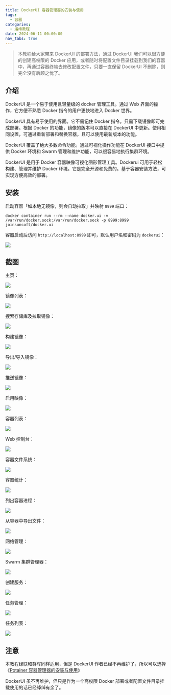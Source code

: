 ```yaml
---
title: DockerUI 容器管理器的安装与使用
tags:
  - 容器
categories:
  - 运维教程
date: 2024-06-11 00:00:00
nav_tabs: true
---
```


> 本教程给大家带来 DockerUI 的部署方法，通过 DockerUI 我们可以很方便的创建高权限的 Docker 应用，或者随时将配置文件目录挂载到我们的容器中，再通过容器终端去修改配置文件，只要一直保留 DockerUI 不删除，则完全没有后顾之忧了。

<!-- more -->

## 介绍

DockerUI 是一个易于使用且轻量级的 docker 管理工具。通过 Web 界面的操作，它方便不熟悉 Docker 指令的用户更快地进入 Docker 世界。

DockerUI 具有易于使用的界面。它不需记住 Docker 指令。只需下载镜像即可完成部署。根据 Docker 的功能，镜像的版本可以直接在 DockerUI 中更新。使用相同设置，可通过重新部署和替换容器，且可以使用最新版本的功能。

DockerUI 覆盖了绝大多数命令功能。通过可视化操作功能在 DockerUI 接口中提供 Docker 环境和 Swarm 管理和维护功能，可以很容易地执行集群环境。

DockerUI 是用于 Docker 容器映像可视化图形管理工具。Dockerui 可用于轻松构建、管理并维护 Docker 环境。它是完全开源和免费的。基于容器安装方法，可实现方便高效的部署。

## 安装

启动容器「如本地无镜像，则会自动拉取」并映射 `8999` 端口：

```
docker container run --rm --name docker.ui -v /var/run/docker.sock:/var/run/docker.sock -p 8999:8999 joinsunsoft/docker.ui
```

容器启动后访问 `http://localhost:8999` 即可，默认用户名和密码为 `dockerui`：

![](https://cdn.dusays.com/2024/06/716-1.jpg)

## 截图

主页：

![](https://cdn.dusays.com/2024/06/716-2.jpg)

镜像列表：

![](https://cdn.dusays.com/2024/06/716-3.jpg)

搜索存储库及拉取镜像：

![](https://cdn.dusays.com/2024/06/716-4.jpg)

构建镜像：

![](https://cdn.dusays.com/2024/06/716-5.jpg)

导出/导入镜像：

![](https://cdn.dusays.com/2024/06/716-6.jpg)

推送镜像：

![](https://cdn.dusays.com/2024/06/716-7.jpg)

启用映像：

![](https://cdn.dusays.com/2024/06/716-8.jpg)

容器列表：

![](https://cdn.dusays.com/2024/06/716-9.jpg)

Web 控制台：

![](https://cdn.dusays.com/2024/06/716-10.jpg)

容器文件系统：

![](https://cdn.dusays.com/2024/06/716-11.jpg)

容器统计：

![](https://cdn.dusays.com/2024/06/716-12.jpg)

列出容器进程：

![](https://cdn.dusays.com/2024/06/716-13.jpg)

从容器中导出文件：

![](https://cdn.dusays.com/2024/06/716-14.jpg)

网络管理：

![](https://cdn.dusays.com/2024/06/716-15.jpg)

Swarm 集群管理器：

![](https://cdn.dusays.com/2024/06/716-16.jpg)

创建服务：

![](https://cdn.dusays.com/2024/06/716-17.jpg)

任务管理：

![](https://cdn.dusays.com/2024/06/716-18.jpg)

任务列表：

![](https://cdn.dusays.com/2024/06/716-19.jpg)

## 注意

本教程绿联和群晖同样适用，但是 DockerUI 作者已经不再维护了，所以可以选择《[Potainer 容器管理器的安装与使用](https://dusays.com/714/)》

DockerUI 虽不再维护，但只是作为一个高权限 Docker 部署或者配置文件目录挂载使用的话已经绰绰有余了。